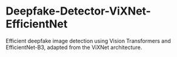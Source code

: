 # Deepfake-Detector-ViXNet-EfficientNet
Efficient deepfake image detection using Vision Transformers and EfficientNet-B3, adapted from the ViXNet architecture.
